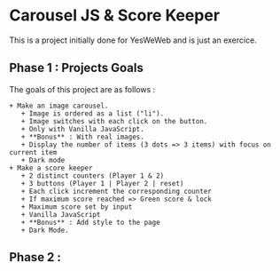 # Carousel JS & Score Keeper

This is a project initially done for YesWeWeb and is just an exercice.


## Phase 1 : Projects Goals

The goals of this project are as follows :

    + Make an image carousel. 
       + Image is ordered as a list ("li").
       + Image switches with each click on the button.
       + Only with Vanilla JavaScript.
       + **Bonus** : With real images.
       + Display the number of items (3 dots => 3 items) with focus on current item
       + Dark mode
    + Make a score keeper
       + 2 distinct counters (Player 1 & 2)
       + 3 buttons (Player 1 | Player 2 | reset)
       + Each click increment the corresponding counter
       + If maximum score reached => Green score & lock
       + Maximum score set by input
       + Vanilla JavaScript
       + **Bonus** : Add style to the page
       + Dark Mode.

## Phase 2 : 